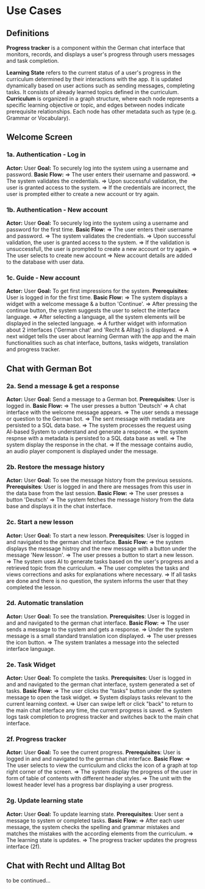 # Use Cases

## Definitions

**Progress tracker** is a component within the German chat interface that monitors, records, and displays a user's progress through users messages and task completion.

**Learning State** refers to the current status of a user's progress in the curriculum determined by their interactions with the app. It is updated dynamically based on user actions such as sending messages, completing tasks. It consists of already learned topics defined in the curriculum. 
**Curriculum** is organized in a graph structure, where each node represents a specific learning objective or topic, and edges between nodes indicate prerequisite relationships. Each node has other metadata such as type (e.g. Grammar or Vocabulary).

## Welcome Screen

### 1a. Authentication - Log in

**Actor:** User
**Goal:** To securely log into the system using a username and password.
**Basic Flow:**
=> The user enters their username and password.
=> The system validates the credentials.
=> Upon successful validation, the user is granted access to the system.
=> If the credentials are incorrect, the user is prompted either to create a new account or try again.

### 1b. Authentication - New account

**Actor:** User
**Goal:** To securely log into the system using a username and password for the first time.
**Basic Flow:**
=> The user enters their username and password.
=> The system validates the credentials.
=> Upon successful validation, the user is granted access to the system.
=> If the validation is unsuccessfull, the user is prompted to create a new account or try again.
=> The user selects to create new account
=> New account details are added to the database with user data.

### 1c. Guide - New account

**Actor:** User
**Goal:** To get first impressions for the system.
**Prerequisites**: User is logged in for the first time.
**Basic Flow:**
=> The system displays a widget with a welcome message & a button 'Continue'.
=> After pressing the continue button, the system suggests the user to select the interface language.
=> After selecting a language, all the system elements will be displayed in the selected language.
=> A further widget with information about 2 interfaces ('German chat' and 'Recht & Alltag’) is displayed. 
=> A next widget tells the user about learning German with the app and  the main functionalities such as chat interface, buttons, tasks widgets, translation and progress tracker.

## Chat with German Bot

### 2a. Send a message & get a response

**Actor:** User
**Goal:** Send a message to a German bot.
**Prerequisites**: User is logged in.
**Basic Flow:**
=> The user presses a button 'Deutsch'
=> A chat interface with the welcome message appears.
=> The user sends a message or question to the German bot.
=> The sent message with metadata are persisted to a SQL data base.
=> The system processes the request using AI-based System to understand and generate a response.
=> the system respnse with a metadata is persisted to a SQL data base as well.
=> The system display the response in the chat.
=> If the message contains audio, an audio player component is displayed under the message.

### 2b. Restore the message history
**Actor:** User
**Goal:** To see the message history from the previous sessions.
**Prerequisites**: User is logged in and there are messages from this user in the data base from the last session.
**Basic Flow:**
=> The user presses a button 'Deutsch'
=> The system fetches the message history from the data base and displays it in the chat insterface.

### 2c. Start a new lesson
**Actor:** User
**Goal:** To start a new lesson.
**Prerequisites**: User is logged in and navigated to the german chat interface.
**Basic Flow:**
=> the system displays the message histroy and the new message with a button under the message 'New lesson'. 
=> The user presses a button to start a new lesson.
=> The system uses AI to generate tasks based on the user's progress and a retrieved topic from the  curriculum.
=> The user completes the tasks and views corrections and asks for explanations where necessary.
=> If all tasks are done and there is no question, the system informs the user that they completed the lesson.

### 2d. Automatic translation
**Actor:** User
**Goal:** To see the translation.
**Prerequisites**: User is logged in and and navigated to the german chat interface.
**Basic Flow:**
=> The user sends a message to the system and gets a response.
=> Under the system message is a small standard translation icon displayed.
=> The user presses the icon button.
=> The system tranlates a message into the selected interface language.

### 2e. Task Widget
**Actor:** User
**Goal:** To complete the tasks.
**Prerequisites**: User is logged in and and navigated to the german chat interface, system generated a set of tasks.
**Basic Flow:**
=> The user clicks the "tasks" button under the system message to open the task widget.
=> System displays tasks relevant to the current learning context.
=> User can swipe left or click "back" to return to the main chat interface any time, the current progress is saved. 
=> System logs task completion to progress tracker and switches back to the main chat interface.

### 2f. Progress tracker
**Actor:** User
**Goal:** To see the current progress.
**Prerequisites**: User is logged in and and navigated to the german chat interface.
**Basic Flow:**
=> The user selects to view the curriculum and clicks the icon of a graph at top right corner of the screen.
=> The system display the progress of the user in form of table of contents with different header styles. 
=> The unit with the lowest header level has a progress bar displaying a user progress. 

### 2g. Update learning state
**Actor:** User
**Goal:** To update learning state.
**Prerequisites**: User sent a message to system or completed tasks.
**Basic Flow:**
=> After each user message, the system checks the spelling and grammar mistakes and matches the mistakes with the according elements from the curriculum.
=> The learning state is updates.
=> The progress tracker updates the progress interface (2f).


## Chat with Recht und Alltag Bot

to be continued...
